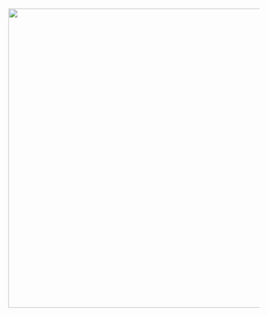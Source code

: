 <h1 align="center">
    <img src="https://github.com/mscaudill/simpolexers/blob/master/docs/imgs/logo.png" 
    style="width:600px;height:auto;"/>
</h1>
